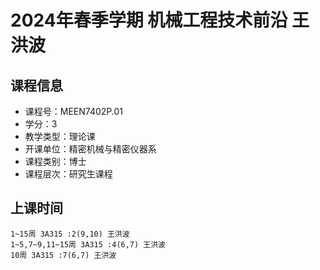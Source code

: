 # 2024年春季学期 机械工程技术前沿 王洪波






## 课程信息

- 课程号：MEEN7402P.01
- 学分：3
- 教学类型：理论课
- 开课单位：精密机械与精密仪器系
- 课程类别：博士
- 课程层次：研究生课程

## 上课时间

```
1~15周 3A315 :2(9,10) 王洪波
1~5,7~9,11~15周 3A315 :4(6,7) 王洪波
10周 3A315 :7(6,7) 王洪波
```

